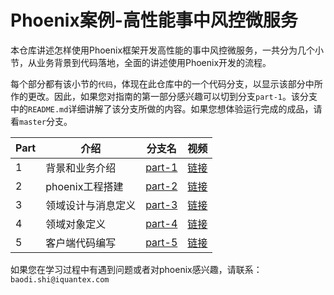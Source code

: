 # Phoenix案例-高性能事中风控微服务

本仓库讲述怎样使用Phoenix框架开发高性能的事中风控微服务，一共分为几个小节，从业务背景到代码落地，全面的讲述使用Phoenix开发的流程。

每个部分都有该小节的`代码`，体现在此仓库中的一个代码分支，以显示该部分中所作的更改。因此，如果您对指南的第一部分感兴趣可以切到分支`part-1`。该分支中的`README.md`详细讲解了该分支所做的内容。如果您想体验运行完成的成品，请看`master`分支。


|Part|介绍|分支名|视频|
|---|---|---|---|
|1|背景和业务介绍|[part-1](https://gitlab.iquantex.com/phoenix-public/phoenix-risk/tree/part-1)|[链接]()|
|2|phoenix工程搭建|[part-2](https://gitlab.iquantex.com/phoenix-public/phoenix-risk/tree/part-2)|[链接]()|
|3|领域设计与消息定义|[part-3](https://gitlab.iquantex.com/phoenix-public/phoenix-risk/tree/part-3)|[链接]()|
|4|领域对象定义|[part-4](https://gitlab.iquantex.com/phoenix-public/phoenix-risk/tree/part-4)|[链接]()|
|5|客户端代码编写|[part-5](https://gitlab.iquantex.com/phoenix-public/phoenix-risk/tree/part-5)|[链接]()|

如果您在学习过程中有遇到问题或者对phoenix感兴趣，请联系：`baodi.shi@iquantex.com`

